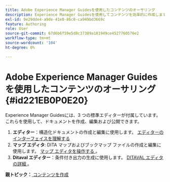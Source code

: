 ```yaml
---
title: Adobe Experience Manager Guidesを使用したコンテンツのオーサリング
description: Experience Manager Guidesを使用してコンテンツを効率的に作成します。 Experience Manager Guidesでドキュメントを作成、編集、公開する方法について説明します。
exl-id: 9e29dde4-a9de-41e0-86c8-ca949bd3669c
feature: Authoring
role: User
source-git-commit: 67d6b6f59e5d8c37389a181949ce4527760576e2
workflow-type: tm+mt
source-wordcount: '104'
ht-degree: 0%

---
```


# Adobe Experience Manager Guidesを使用したコンテンツのオーサリング {#id221EB0P0E20}

Experience Manager Guidesには、3 つの標準エディターが付属しています。 これらを使用して、ドキュメントを作成、編集および公開できます。

1. **エディター**：構造化ドキュメントの作成と編集に使用します。 [ エディターのインターフェイスを理解する ](web-editor.md)
1. **マップ エディタ**: DITA マップおよびブックマップ ファイルの作成と編集に使用します。 [ マップ エディタを操作する ](map-editor.md)。
1. **Ditaval エディター**：条件付き出力の生成に使用します。 [DITAVAL エディタの詳細 ](ditaval-editor.md)。



**親トピック：**[ コンテンツを作成 ](authoring-content.md)
